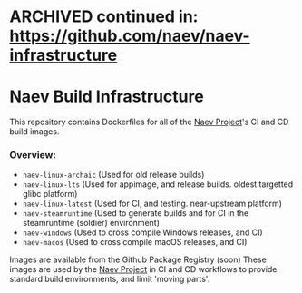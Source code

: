 # ARCHIVED continued in: https://github.com/naev/naev-infrastructure

# Naev Build Infrastructure
This repository contains Dockerfiles for all of the [Naev Project](https://github.com/naev/naev)'s CI and CD build images.

### Overview:
- `naev-linux-archaic` (Used for old release builds)
- `naev-linux-lts` (Used for appimage, and release builds. oldest targetted glibc platform)
- `naev-linux-latest` (Used for CI, and testing. near-upstream platform)
- `naev-steamruntime` (Used to generate builds and for CI in the steamruntime (soldier) environment)
- `naev-windows` (Used to cross compile Windows releases, and CI)
- `naev-macos` (Used to cross compile macOS releases, and CI)

Images are available from the Github Package Registry (soon)
These images are used by the [Naev Project](https://github.com/naev/naev) in CI and CD workflows to provide standard build environments, and limit 'moving parts'.
